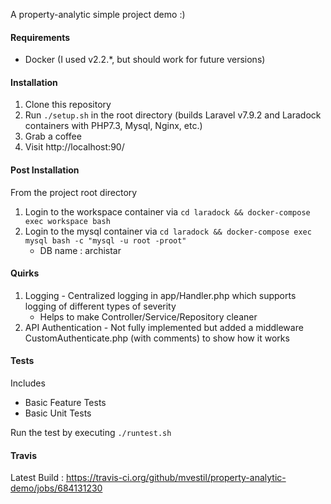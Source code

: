 A property-analytic simple project demo :)

#### Requirements
- Docker (I used v2.2.*, but should work for future versions)

#### Installation
1. Clone this repository
2. Run `./setup.sh` in the root directory (builds Laravel v7.9.2 and Laradock containers with PHP7.3, Mysql, Nginx, etc.)
3. Grab a coffee
4. Visit http://localhost:90/

#### Post Installation
From the project root directory
1. Login to the workspace container via `cd laradock && docker-compose exec workspace bash`
2. Login to the  mysql container via `cd laradock && docker-compose exec mysql bash -c "mysql -u root -proot"`
    * DB name : archistar

#### Quirks
1. Logging - Centralized logging in app/Handler.php which supports logging of different types of severity 
    * Helps to make Controller/Service/Repository cleaner
2. API Authentication - Not fully implemented but added a middleware CustomAuthenticate.php (with comments) to show how it works


#### Tests
Includes
* Basic Feature Tests
* Basic Unit Tests

Run the test by executing `./runtest.sh`

#### Travis
Latest Build : https://travis-ci.org/github/mvestil/property-analytic-demo/jobs/684131230


